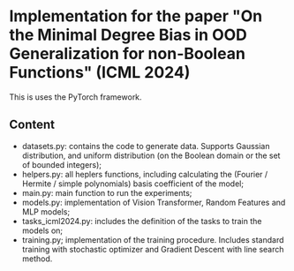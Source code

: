# Implementation for the paper "On the Minimal Degree Bias in OOD Generalization for non-Boolean Functions" (ICML 2024)

This is uses the PyTorch framework.

## Content
- datasets.py: contains the code to generate data. Supports Gaussian distribution, and uniform distribution (on the Boolean domain or the set of bounded integers);
- helpers.py: all heplers functions, including calculating the (Fourier / Hermite / simple polynomials) basis coefficient of the model;
- main.py: main function to run the experiments;
- models.py: implementation of Vision Transformer, Random Features and MLP models;
- tasks_icml2024.py: includes the definition of the tasks to train the models on;
- training.py; implementation of the training procedure. Includes standard training with stochastic optimizer and Gradient Descent with line search method. 
